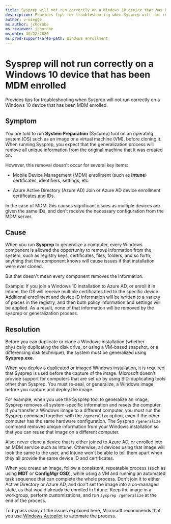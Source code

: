```yaml
---
title: Sysprep will not run correctly on a Windows 10 device that has been MDM enrolled
description: Provides tips for troubleshooting when Sysprep will not run correctly on a Windows 10 device that has been MDM enrolled.
author: v-miegge
ms.author: jchornbe
ms.reviewer: jchornbe
ms.date: 10/22/2020
ms.prod-support-area-path: Windows enrollment
---
```


# Sysprep will not run correctly on a Windows 10 device that has been MDM enrolled

Provides tips for troubleshooting when Sysprep will not run correctly on a Windows 10 device that has been MDM enrolled.

## Symptom

You are told to run **System Preparation** (Sysprep) tool on an operating system (OS) such as an image or a virtual machine (VM), before cloning it. When running Sysprep, you expect that the generalization process will remove all unique information from the original machine that it was created on.

However, this removal doesn't occur for several key items:

- Mobile Device Management (MDM) enrollment (such as **Intune**) certificates, identifiers, settings, etc.

- Azure Active Directory (Azure AD) Join or Azure AD device enrollment certificates and IDs.

In the case of MDM, this causes significant issues as multiple devices are given the same IDs, and don't receive the necessary configuration from the MDM server.

## Cause

When you run **Sysprep** to generalize a computer, every Windows component is allowed the opportunity to remove information from the system, such as registry keys, certificates, files, folders, and so forth; anything that the component knows will cause issues if that installation were ever cloned.

But that doesn't mean every component removes the information.

Example: If you join a Windows 10 installation to Azure AD, or enroll it in Intune, the OS will receive multiple certificates tied to the specific device. Additional enrollment and device ID information will be written to a variety of places in the registry, and then both policy information and settings will be applied. As a result, none of that information will be removed by the sysprep or generalization process.

## Resolution

Before you can duplicate or clone a Windows installation (whether physically duplicating the disk drive, or using a VM-based snapshot, or a differencing disk technique), the system must be generalized using **Sysprep.exe**.

When you deploy a duplicated or imaged Windows installation, it is required that Sysprep is used before the capture of the image. Microsoft doesn't provide support for computers that are set up by using SID-duplicating tools other than Sysprep. You must re-seal, or generalize, a Windows image before you capture and deploy the image.

For example, when you use the Sysprep tool to generalize an image, Sysprep removes all system-specific information and resets the computer. If you transfer a Windows image to a different computer, you must run the Sysprep command together with the `/generalize` option, even if the other computer has the same hardware configuration. The Sysprep `/generalize` command removes unique information from your Windows installation so that you can reuse that image on a different computer.

Also, never clone a device that is either joined to Azure AD, or enrolled into an MDM service such as Intune. Otherwise, all devices using that image will look the same to the user, and Intune won't be able to tell them apart when they all provide the same device ID and certificates.

When you create an image, follow a consistent, repeatable process (such as using **MDT** or **ConfigMgr OSD**), while using a VM and running an automated task sequence that can complete the whole process. Don't join it to either Active Directory or Azure AD, and don't set the image into a co-managed state, as that would already be enrolled in Intune. Keep the image in a workgroup, perform customizations, and run `sysprep /generalize` at the end of the process.

To bypass many of the issues explained here, Microsoft recommends that you use [Windows Autopilot](https://docs.microsoft.com/mem/autopilot/windows-autopilot) to automate the process.
